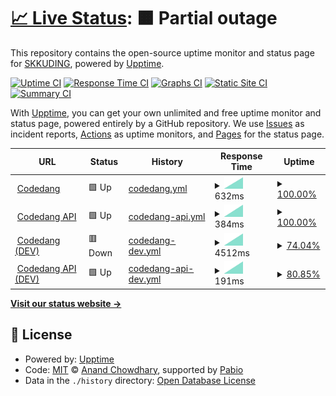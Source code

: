 # [📈 Live Status](https://status.skkuding.dev): <!--live status--> **🟧 Partial outage**

This repository contains the open-source uptime monitor and status page for [SKKUDING](https://skkuding.dev), powered by [Upptime](https://github.com/upptime/upptime).

[![Uptime CI](https://github.com/skkuding/uptime-monitor/workflows/Uptime%20CI/badge.svg)](https://github.com/skkuding/uptime-monitor/actions?query=workflow%3A%22Uptime+CI%22)
[![Response Time CI](https://github.com/skkuding/uptime-monitor/workflows/Response%20Time%20CI/badge.svg)](https://github.com/skkuding/uptime-monitor/actions?query=workflow%3A%22Response+Time+CI%22)
[![Graphs CI](https://github.com/skkuding/uptime-monitor/workflows/Graphs%20CI/badge.svg)](https://github.com/skkuding/uptime-monitor/actions?query=workflow%3A%22Graphs+CI%22)
[![Static Site CI](https://github.com/skkuding/uptime-monitor/workflows/Static%20Site%20CI/badge.svg)](https://github.com/skkuding/uptime-monitor/actions?query=workflow%3A%22Static+Site+CI%22)
[![Summary CI](https://github.com/skkuding/uptime-monitor/workflows/Summary%20CI/badge.svg)](https://github.com/skkuding/uptime-monitor/actions?query=workflow%3A%22Summary+CI%22)

With [Upptime](https://upptime.js.org), you can get your own unlimited and free uptime monitor and status page, powered entirely by a GitHub repository. We use [Issues](https://github.com/skkuding/uptime-monitor/issues) as incident reports, [Actions](https://github.com/skkuding/uptime-monitor/actions) as uptime monitors, and [Pages](https://status.skkuding.dev) for the status page.

<!--start: status pages-->
<!-- This summary is generated by Upptime (https://github.com/upptime/upptime) -->
<!-- Do not edit this manually, your changes will be overwritten -->
<!-- prettier-ignore -->
| URL | Status | History | Response Time | Uptime |
| --- | ------ | ------- | ------------- | ------ |
| <img alt="" src="https://icons.duckduckgo.com/ip3/codedang.com.ico" height="13"> [Codedang](https://codedang.com) | 🟩 Up | [codedang.yml](https://github.com/skkuding/uptime-monitor/commits/HEAD/history/codedang.yml) | <details><summary><img alt="Response time graph" src="./graphs/codedang/response-time-week.png" height="20"> 632ms</summary><br><a href="https://status.skkuding.dev/history/codedang"><img alt="Response time 632" src="https://img.shields.io/endpoint?url=https%3A%2F%2Fraw.githubusercontent.com%2Fskkuding%2Fuptime-monitor%2FHEAD%2Fapi%2Fcodedang%2Fresponse-time.json"></a><br><a href="https://status.skkuding.dev/history/codedang"><img alt="24-hour response time 632" src="https://img.shields.io/endpoint?url=https%3A%2F%2Fraw.githubusercontent.com%2Fskkuding%2Fuptime-monitor%2FHEAD%2Fapi%2Fcodedang%2Fresponse-time-day.json"></a><br><a href="https://status.skkuding.dev/history/codedang"><img alt="7-day response time 632" src="https://img.shields.io/endpoint?url=https%3A%2F%2Fraw.githubusercontent.com%2Fskkuding%2Fuptime-monitor%2FHEAD%2Fapi%2Fcodedang%2Fresponse-time-week.json"></a><br><a href="https://status.skkuding.dev/history/codedang"><img alt="30-day response time 632" src="https://img.shields.io/endpoint?url=https%3A%2F%2Fraw.githubusercontent.com%2Fskkuding%2Fuptime-monitor%2FHEAD%2Fapi%2Fcodedang%2Fresponse-time-month.json"></a><br><a href="https://status.skkuding.dev/history/codedang"><img alt="1-year response time 632" src="https://img.shields.io/endpoint?url=https%3A%2F%2Fraw.githubusercontent.com%2Fskkuding%2Fuptime-monitor%2FHEAD%2Fapi%2Fcodedang%2Fresponse-time-year.json"></a></details> | <details><summary><a href="https://status.skkuding.dev/history/codedang">100.00%</a></summary><a href="https://status.skkuding.dev/history/codedang"><img alt="All-time uptime 100.00%" src="https://img.shields.io/endpoint?url=https%3A%2F%2Fraw.githubusercontent.com%2Fskkuding%2Fuptime-monitor%2FHEAD%2Fapi%2Fcodedang%2Fuptime.json"></a><br><a href="https://status.skkuding.dev/history/codedang"><img alt="24-hour uptime 100.00%" src="https://img.shields.io/endpoint?url=https%3A%2F%2Fraw.githubusercontent.com%2Fskkuding%2Fuptime-monitor%2FHEAD%2Fapi%2Fcodedang%2Fuptime-day.json"></a><br><a href="https://status.skkuding.dev/history/codedang"><img alt="7-day uptime 100.00%" src="https://img.shields.io/endpoint?url=https%3A%2F%2Fraw.githubusercontent.com%2Fskkuding%2Fuptime-monitor%2FHEAD%2Fapi%2Fcodedang%2Fuptime-week.json"></a><br><a href="https://status.skkuding.dev/history/codedang"><img alt="30-day uptime 100.00%" src="https://img.shields.io/endpoint?url=https%3A%2F%2Fraw.githubusercontent.com%2Fskkuding%2Fuptime-monitor%2FHEAD%2Fapi%2Fcodedang%2Fuptime-month.json"></a><br><a href="https://status.skkuding.dev/history/codedang"><img alt="1-year uptime 100.00%" src="https://img.shields.io/endpoint?url=https%3A%2F%2Fraw.githubusercontent.com%2Fskkuding%2Fuptime-monitor%2FHEAD%2Fapi%2Fcodedang%2Fuptime-year.json"></a></details>
| <img alt="" src="https://icons.duckduckgo.com/ip3/codedang.com.ico" height="13"> [Codedang API](https://codedang.com/api/notice?take=5) | 🟩 Up | [codedang-api.yml](https://github.com/skkuding/uptime-monitor/commits/HEAD/history/codedang-api.yml) | <details><summary><img alt="Response time graph" src="./graphs/codedang-api/response-time-week.png" height="20"> 384ms</summary><br><a href="https://status.skkuding.dev/history/codedang-api"><img alt="Response time 384" src="https://img.shields.io/endpoint?url=https%3A%2F%2Fraw.githubusercontent.com%2Fskkuding%2Fuptime-monitor%2FHEAD%2Fapi%2Fcodedang-api%2Fresponse-time.json"></a><br><a href="https://status.skkuding.dev/history/codedang-api"><img alt="24-hour response time 384" src="https://img.shields.io/endpoint?url=https%3A%2F%2Fraw.githubusercontent.com%2Fskkuding%2Fuptime-monitor%2FHEAD%2Fapi%2Fcodedang-api%2Fresponse-time-day.json"></a><br><a href="https://status.skkuding.dev/history/codedang-api"><img alt="7-day response time 384" src="https://img.shields.io/endpoint?url=https%3A%2F%2Fraw.githubusercontent.com%2Fskkuding%2Fuptime-monitor%2FHEAD%2Fapi%2Fcodedang-api%2Fresponse-time-week.json"></a><br><a href="https://status.skkuding.dev/history/codedang-api"><img alt="30-day response time 384" src="https://img.shields.io/endpoint?url=https%3A%2F%2Fraw.githubusercontent.com%2Fskkuding%2Fuptime-monitor%2FHEAD%2Fapi%2Fcodedang-api%2Fresponse-time-month.json"></a><br><a href="https://status.skkuding.dev/history/codedang-api"><img alt="1-year response time 384" src="https://img.shields.io/endpoint?url=https%3A%2F%2Fraw.githubusercontent.com%2Fskkuding%2Fuptime-monitor%2FHEAD%2Fapi%2Fcodedang-api%2Fresponse-time-year.json"></a></details> | <details><summary><a href="https://status.skkuding.dev/history/codedang-api">100.00%</a></summary><a href="https://status.skkuding.dev/history/codedang-api"><img alt="All-time uptime 100.00%" src="https://img.shields.io/endpoint?url=https%3A%2F%2Fraw.githubusercontent.com%2Fskkuding%2Fuptime-monitor%2FHEAD%2Fapi%2Fcodedang-api%2Fuptime.json"></a><br><a href="https://status.skkuding.dev/history/codedang-api"><img alt="24-hour uptime 100.00%" src="https://img.shields.io/endpoint?url=https%3A%2F%2Fraw.githubusercontent.com%2Fskkuding%2Fuptime-monitor%2FHEAD%2Fapi%2Fcodedang-api%2Fuptime-day.json"></a><br><a href="https://status.skkuding.dev/history/codedang-api"><img alt="7-day uptime 100.00%" src="https://img.shields.io/endpoint?url=https%3A%2F%2Fraw.githubusercontent.com%2Fskkuding%2Fuptime-monitor%2FHEAD%2Fapi%2Fcodedang-api%2Fuptime-week.json"></a><br><a href="https://status.skkuding.dev/history/codedang-api"><img alt="30-day uptime 100.00%" src="https://img.shields.io/endpoint?url=https%3A%2F%2Fraw.githubusercontent.com%2Fskkuding%2Fuptime-monitor%2FHEAD%2Fapi%2Fcodedang-api%2Fuptime-month.json"></a><br><a href="https://status.skkuding.dev/history/codedang-api"><img alt="1-year uptime 100.00%" src="https://img.shields.io/endpoint?url=https%3A%2F%2Fraw.githubusercontent.com%2Fskkuding%2Fuptime-monitor%2FHEAD%2Fapi%2Fcodedang-api%2Fuptime-year.json"></a></details>
| <img alt="" src="https://icons.duckduckgo.com/ip3/dev.codedang.com.ico" height="13"> [Codedang (DEV)](https://dev.codedang.com) | 🟥 Down | [codedang-dev.yml](https://github.com/skkuding/uptime-monitor/commits/HEAD/history/codedang-dev.yml) | <details><summary><img alt="Response time graph" src="./graphs/codedang-dev/response-time-week.png" height="20"> 4512ms</summary><br><a href="https://status.skkuding.dev/history/codedang-dev"><img alt="Response time 4512" src="https://img.shields.io/endpoint?url=https%3A%2F%2Fraw.githubusercontent.com%2Fskkuding%2Fuptime-monitor%2FHEAD%2Fapi%2Fcodedang-dev%2Fresponse-time.json"></a><br><a href="https://status.skkuding.dev/history/codedang-dev"><img alt="24-hour response time 4512" src="https://img.shields.io/endpoint?url=https%3A%2F%2Fraw.githubusercontent.com%2Fskkuding%2Fuptime-monitor%2FHEAD%2Fapi%2Fcodedang-dev%2Fresponse-time-day.json"></a><br><a href="https://status.skkuding.dev/history/codedang-dev"><img alt="7-day response time 4512" src="https://img.shields.io/endpoint?url=https%3A%2F%2Fraw.githubusercontent.com%2Fskkuding%2Fuptime-monitor%2FHEAD%2Fapi%2Fcodedang-dev%2Fresponse-time-week.json"></a><br><a href="https://status.skkuding.dev/history/codedang-dev"><img alt="30-day response time 4512" src="https://img.shields.io/endpoint?url=https%3A%2F%2Fraw.githubusercontent.com%2Fskkuding%2Fuptime-monitor%2FHEAD%2Fapi%2Fcodedang-dev%2Fresponse-time-month.json"></a><br><a href="https://status.skkuding.dev/history/codedang-dev"><img alt="1-year response time 4512" src="https://img.shields.io/endpoint?url=https%3A%2F%2Fraw.githubusercontent.com%2Fskkuding%2Fuptime-monitor%2FHEAD%2Fapi%2Fcodedang-dev%2Fresponse-time-year.json"></a></details> | <details><summary><a href="https://status.skkuding.dev/history/codedang-dev">74.04%</a></summary><a href="https://status.skkuding.dev/history/codedang-dev"><img alt="All-time uptime 74.04%" src="https://img.shields.io/endpoint?url=https%3A%2F%2Fraw.githubusercontent.com%2Fskkuding%2Fuptime-monitor%2FHEAD%2Fapi%2Fcodedang-dev%2Fuptime.json"></a><br><a href="https://status.skkuding.dev/history/codedang-dev"><img alt="24-hour uptime 74.04%" src="https://img.shields.io/endpoint?url=https%3A%2F%2Fraw.githubusercontent.com%2Fskkuding%2Fuptime-monitor%2FHEAD%2Fapi%2Fcodedang-dev%2Fuptime-day.json"></a><br><a href="https://status.skkuding.dev/history/codedang-dev"><img alt="7-day uptime 74.04%" src="https://img.shields.io/endpoint?url=https%3A%2F%2Fraw.githubusercontent.com%2Fskkuding%2Fuptime-monitor%2FHEAD%2Fapi%2Fcodedang-dev%2Fuptime-week.json"></a><br><a href="https://status.skkuding.dev/history/codedang-dev"><img alt="30-day uptime 74.04%" src="https://img.shields.io/endpoint?url=https%3A%2F%2Fraw.githubusercontent.com%2Fskkuding%2Fuptime-monitor%2FHEAD%2Fapi%2Fcodedang-dev%2Fuptime-month.json"></a><br><a href="https://status.skkuding.dev/history/codedang-dev"><img alt="1-year uptime 74.04%" src="https://img.shields.io/endpoint?url=https%3A%2F%2Fraw.githubusercontent.com%2Fskkuding%2Fuptime-monitor%2FHEAD%2Fapi%2Fcodedang-dev%2Fuptime-year.json"></a></details>
| <img alt="" src="https://icons.duckduckgo.com/ip3/dev.codedang.com.ico" height="13"> [Codedang API (DEV)](https://dev.codedang.com/api/notice?take=5) | 🟩 Up | [codedang-api-dev.yml](https://github.com/skkuding/uptime-monitor/commits/HEAD/history/codedang-api-dev.yml) | <details><summary><img alt="Response time graph" src="./graphs/codedang-api-dev/response-time-week.png" height="20"> 191ms</summary><br><a href="https://status.skkuding.dev/history/codedang-api-dev"><img alt="Response time 191" src="https://img.shields.io/endpoint?url=https%3A%2F%2Fraw.githubusercontent.com%2Fskkuding%2Fuptime-monitor%2FHEAD%2Fapi%2Fcodedang-api-dev%2Fresponse-time.json"></a><br><a href="https://status.skkuding.dev/history/codedang-api-dev"><img alt="24-hour response time 191" src="https://img.shields.io/endpoint?url=https%3A%2F%2Fraw.githubusercontent.com%2Fskkuding%2Fuptime-monitor%2FHEAD%2Fapi%2Fcodedang-api-dev%2Fresponse-time-day.json"></a><br><a href="https://status.skkuding.dev/history/codedang-api-dev"><img alt="7-day response time 191" src="https://img.shields.io/endpoint?url=https%3A%2F%2Fraw.githubusercontent.com%2Fskkuding%2Fuptime-monitor%2FHEAD%2Fapi%2Fcodedang-api-dev%2Fresponse-time-week.json"></a><br><a href="https://status.skkuding.dev/history/codedang-api-dev"><img alt="30-day response time 191" src="https://img.shields.io/endpoint?url=https%3A%2F%2Fraw.githubusercontent.com%2Fskkuding%2Fuptime-monitor%2FHEAD%2Fapi%2Fcodedang-api-dev%2Fresponse-time-month.json"></a><br><a href="https://status.skkuding.dev/history/codedang-api-dev"><img alt="1-year response time 191" src="https://img.shields.io/endpoint?url=https%3A%2F%2Fraw.githubusercontent.com%2Fskkuding%2Fuptime-monitor%2FHEAD%2Fapi%2Fcodedang-api-dev%2Fresponse-time-year.json"></a></details> | <details><summary><a href="https://status.skkuding.dev/history/codedang-api-dev">80.85%</a></summary><a href="https://status.skkuding.dev/history/codedang-api-dev"><img alt="All-time uptime 80.85%" src="https://img.shields.io/endpoint?url=https%3A%2F%2Fraw.githubusercontent.com%2Fskkuding%2Fuptime-monitor%2FHEAD%2Fapi%2Fcodedang-api-dev%2Fuptime.json"></a><br><a href="https://status.skkuding.dev/history/codedang-api-dev"><img alt="24-hour uptime 80.85%" src="https://img.shields.io/endpoint?url=https%3A%2F%2Fraw.githubusercontent.com%2Fskkuding%2Fuptime-monitor%2FHEAD%2Fapi%2Fcodedang-api-dev%2Fuptime-day.json"></a><br><a href="https://status.skkuding.dev/history/codedang-api-dev"><img alt="7-day uptime 80.85%" src="https://img.shields.io/endpoint?url=https%3A%2F%2Fraw.githubusercontent.com%2Fskkuding%2Fuptime-monitor%2FHEAD%2Fapi%2Fcodedang-api-dev%2Fuptime-week.json"></a><br><a href="https://status.skkuding.dev/history/codedang-api-dev"><img alt="30-day uptime 80.85%" src="https://img.shields.io/endpoint?url=https%3A%2F%2Fraw.githubusercontent.com%2Fskkuding%2Fuptime-monitor%2FHEAD%2Fapi%2Fcodedang-api-dev%2Fuptime-month.json"></a><br><a href="https://status.skkuding.dev/history/codedang-api-dev"><img alt="1-year uptime 80.85%" src="https://img.shields.io/endpoint?url=https%3A%2F%2Fraw.githubusercontent.com%2Fskkuding%2Fuptime-monitor%2FHEAD%2Fapi%2Fcodedang-api-dev%2Fuptime-year.json"></a></details>

<!--end: status pages-->

[**Visit our status website →**](https://status.skkuding.dev)

## 📄 License

- Powered by: [Upptime](https://github.com/upptime/upptime)
- Code: [MIT](./LICENSE) © [Anand Chowdhary](https://anandchowdhary.com), supported by [Pabio](https://pabio.com)
- Data in the `./history` directory: [Open Database License](https://opendatacommons.org/licenses/odbl/1-0/)

